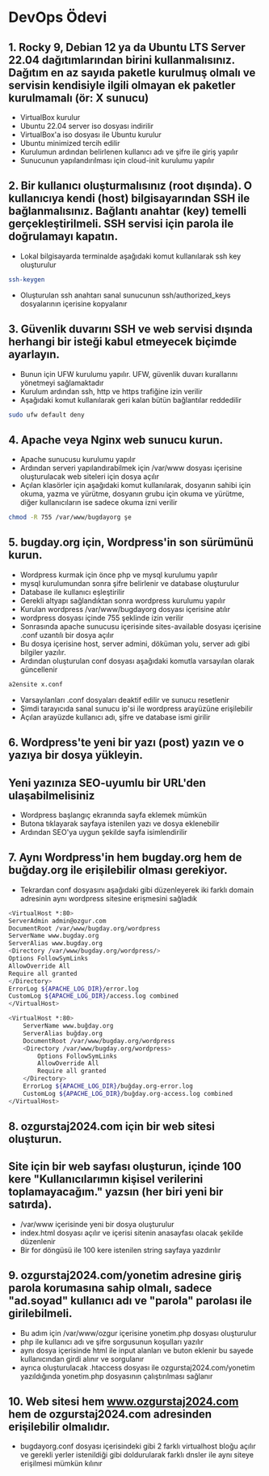 # DevOps Ödevi

## 1.  Rocky 9, Debian 12 ya da Ubuntu LTS Server 22.04 dağıtımlarından birini kullanmalısınız. Dağıtım en az sayıda paketle kurulmuş olmalı ve servisin kendisiyle ilgili olmayan ek paketler kurulmamalı (ör: X sunucu) 
- VirtualBox kurulur
- Ubuntu 22.04 server iso dosyası indirilir
- VirtualBox'a iso dosyası ile Ubuntu kurulur
- Ubuntu minimized tercih edilir
- Kurulumun ardından belirlenen kullanıcı adı ve şifre ile giriş yapılır
- Sunucunun yapılandırılması için cloud-init kurulumu yapılır

## 2.  Bir kullanıcı oluşturmalısınız (root dışında). O kullanıcıya kendi (host) bilgisayarından SSH ile bağlanmalısınız. Bağlantı anahtar (key) temelli gerçekleştirilmeli. SSH servisi için parola ile doğrulamayı kapatın.
- Lokal bilgisayarda terminalde aşağıdaki komut kullanılarak ssh key oluşturulur
```sh 
ssh-keygen
```
- Oluşturulan ssh anahtarı sanal sunucunun ssh/authorized_keys dosyalarının içerisine kopyalanır

## 3. Güvenlik duvarını SSH ve web servisi dışında herhangi bir isteği kabul etmeyecek biçimde ayarlayın.
- Bunun için UFW kurulumu yapılır. UFW, güvenlik duvarı kurallarını yönetmeyi sağlamaktadır
- Kurulum ardından ssh, http ve https trafiğine izin verilir
- Aşağıdaki komut kullanılarak geri kalan bütün bağlantılar reddedilir
```sh
sudo ufw default deny
```

## 4. Apache veya Nginx web sunucu kurun.
- Apache sunucusu kurulumu yapılır
- Ardından serveri yapılandırabilmek için /var/www dosyası içerisine oluşturulacak web siteleri için dosya açılır
- Açılan klasörler için aşağıdaki komut kullanılarak, dosyanın sahibi için okuma, yazma ve yürütme, dosyanın grubu için okuma ve yürütme, diğer kullanıcıların ise sadece okuma izni verilir
```sh 
chmod -R 755 /var/www/bugdayorg şe
```

## 5. bugday.org için, Wordpress'in son sürümünü kurun.
- Wordpress kurmak için önce php ve mysql kurulumu yapılır
- mysql kurulumundan sonra şifre belirlenir ve database oluşturulur
- Database ile kullanıcı eşleştirilir
- Gerekli altyapı sağlandıktan sonra wordpress kurulumu yapılır
- Kurulan wordpress /var/www/bugdayorg dosyası içerisine atılır
- wordpress dosyası içinde 755 şeklinde izin verilir
- Sonrasında apache sunucusu içerisinde sites-available dosyası içerisine .conf uzantılı bir dosya açılır
- Bu dosya içerisine host, server admini, döküman yolu, server adı gibi bilgiler yazılır.
- Ardından oluşturulan conf dosyası aşağıdaki komutla varsayılan olarak güncellenir
```sh
a2ensite x.conf
```
- Varsayılanları .conf dosyaları deaktif edilir ve sunucu resetlenir
- Şimdi tarayıcıda sanal sunucu ip'si ile wordpress arayüzüne erişilebilir
- Açılan arayüzde kullanıcı adı, şifre ve database ismi girilir

## 6.  Wordpress'te yeni bir yazı (post) yazın ve o yazıya bir dosya yükleyin.
## Yeni yazınıza SEO-uyumlu bir URL'den ulaşabilmelisiniz
- Wordpress başlangıç ekranında sayfa eklemek mümkün
- Butona tıklayarak sayfaya istenilen yazı ve dosya eklenebilir
- Ardından SEO'ya uygun şekilde sayfa isimlendirilir

## 7. Aynı Wordpress'in hem bugday.org hem de buğday.org ile erişilebilir olması gerekiyor.
- Tekrardan conf dosyasını aşağıdaki gibi düzenleyerek iki farklı domain adresinin aynı wordpress sitesine erişmesini sağladık
```sh
<VirtualHost *:80>
ServerAdmin admin@ozgur.com
DocumentRoot /var/www/bugday.org/wordpress
ServerName www.bugday.org
ServerAlias www.bugday.org
<Directory /var/www/bugday.org/wordpress/>
Options FollowSymLinks
AllowOverride All
Require all granted
</Directory>
ErrorLog ${APACHE_LOG_DIR}/error.log
CustomLog ${APACHE_LOG_DIR}/access.log combined
</VirtualHost>

<VirtualHost *:80>
    ServerName www.buğday.org
    ServerAlias buğday.org
    DocumentRoot /var/www/bugday.org/wordpress
    <Directory /var/www/bugday.org/wordpress>
        Options FollowSymLinks
        AllowOverride All
        Require all granted
    </Directory>
    ErrorLog ${APACHE_LOG_DIR}/buğday.org-error.log
    CustomLog ${APACHE_LOG_DIR}/buğday.org-access.log combined
</VirtualHost>
```

## 8.  ozgurstaj2024.com için bir web sitesi oluşturun.
## Site için bir web sayfası oluşturun, içinde 100 kere "Kullanıcılarımın kişisel verilerini toplamayacağım." yazsın (her biri yeni bir satırda).
- /var/www içerisinde yeni bir dosya oluşturulur
- index.html dosyası açılır ve içerisi sitenin anasayfası olacak şekilde düzenlenir
- Bir for döngüsü ile 100 kere istenilen string sayfaya yazdırılır

## 9. ozgurstaj2024.com/yonetim adresine giriş parola korumasına sahip olmalı, sadece "ad.soyad" kullanıcı adı ve "parola" parolası ile girilebilmeli.
- Bu adım için /var/www/ozgur içerisine yonetim.php dosyası oluşturulur
- php ile kullanıcı adı ve şifre sorgusunun koşulları yazılır
- aynı dosya içerisinde html ile input alanları ve buton eklenir bu sayede kullanıcından girdi alınır ve sorgulanır 
- ayrıca oluşturulacak .htaccess dosyası ile ozgurstaj2024.com/yonetim yazıldığında yonetim.php dosyasının çalıştırılması sağlanır

## 10. Web sitesi hem www.ozgurstaj2024.com hem de ozgurstaj2024.com adresinden erişilebilir olmalıdır.
- bugdayorg.conf dosyası içerisindeki gibi 2 farklı virtualhost bloğu açılır ve gerekli yerler istenildiği gibi doldurularak farklı dnsler ile aynı siteye erişilmesi mümkün kılınır
